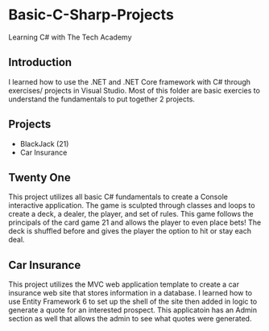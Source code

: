 # Basic-C-Sharp-Projects
Learning C# with The Tech Academy
## Introduction
I learned how to use the .NET and .NET Core framework with C# through exercises/ projects in Visual Studio. Most of this folder are basic exercies to understand the fundamentals to put together 2 projects.
## Projects
- BlackJack (21)
- Car Insurance
## Twenty One
This project utilizes all basic C# fundamentals to create a Console interactive application. The game is sculpted through classes and loops to create a deck, a dealer, the player, and set of rules. This game follows the principals of the card game 21 and allows the player to even place bets! The deck is shuffled before and gives the player the option to hit or stay each deal. 
## Car Insurance
This project utilizes the MVC web application template to create a car insurance web site that stores information in a database. I learned how to use Entity Framework 6 to set up the shell of the site then added in logic to generate a quote for an interested prospect. This applicatoin has an Admin section as well that allows the admin to see what quotes were generated. 

